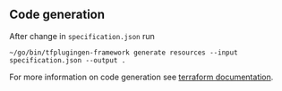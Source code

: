 ## Code generation

After change in `specification.json` run
```shell
~/go/bin/tfplugingen-framework generate resources --input specification.json --output .
```

For more information on code generation see [terraform documentation](https://developer.hashicorp.com/terraform/plugin/code-generation).
